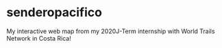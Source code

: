 # senderopacifico
My interactive web map from my 2020J-Term internship with World Trails Network in Costa Rica!
